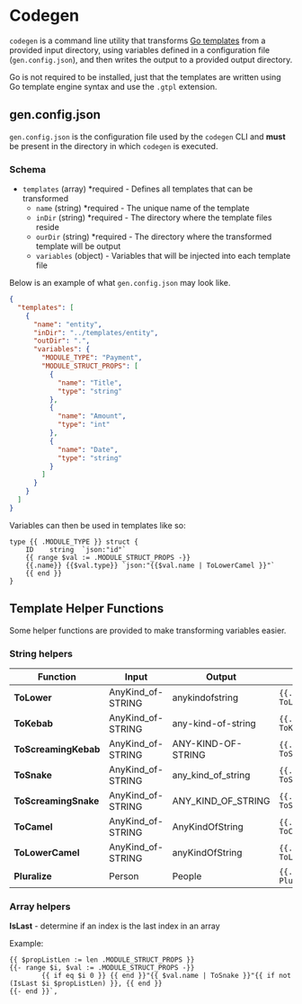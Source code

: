 # Codegen

`codegen` is a command line utility that transforms [Go templates](<(https://pkg.go.dev/text/template)>) from a provided input directory, using variables defined in a configuration file (`gen.config.json`), and then writes the output to a provided output directory.

Go is not required to be installed, just that the templates are written using Go template engine syntax and use the `.gtpl` extension.

## gen.config.json

`gen.config.json` is the configuration file used by the `codegen` CLI and **must** be present in the directory in which `codegen` is executed.

### Schema

- `templates` (array) \*required - Defines all templates that can be transformed
  - `name` (string) \*required - The unique name of the template
  - `inDir` (string) \*required - The directory where the template files reside
  - `ourDir` (string) \*required - The directory where the transformed template will be output
  - `variables` (object) - Variables that will be injected into each template file

Below is an example of what `gen.config.json` may look like.

```json
{
  "templates": [
    {
      "name": "entity",
      "inDir": "../templates/entity",
      "outDir": ".",
      "variables": {
        "MODULE_TYPE": "Payment",
        "MODULE_STRUCT_PROPS": [
          {
            "name": "Title",
            "type": "string"
          },
          {
            "name": "Amount",
            "type": "int"
          },
          {
            "name": "Date",
            "type": "string"
          }
        ]
      }
    }
  ]
}
```

Variables can then be used in templates like so:

```gotpl
type {{ .MODULE_TYPE }} struct {
	ID    string  `json:"id"`
	{{ range $val := .MODULE_STRUCT_PROPS -}}
	{{.name}} {{$val.type}} `json:"{{$val.name | ToLowerCamel }}"`
	{{ end }}
}
```

## Template Helper Functions

Some helper functions are provided to make transforming variables easier.

### String helpers

| Function             | Input             | Output             | Usage                               |
| -------------------- | ----------------- | ------------------ | ----------------------------------- |
| **ToLower**          | AnyKind_of-STRING | anykindofstring    | `{{.MyString \| ToLower}}`          |
| **ToKebab**          | AnyKind_of-STRING | any-kind-of-string | `{{.MyString \| ToKebab}}`          |
| **ToScreamingKebab** | AnyKind_of-STRING | ANY-KIND-OF-STRING | `{{.MyString \| ToScreamingKebab}}` |
| **ToSnake**          | AnyKind_of-STRING | any_kind_of_string | `{{.MyString \| ToSnake}}`          |
| **ToScreamingSnake** | AnyKind_of-STRING | ANY_KIND_OF_STRING | `{{.MyString \| ToScreamingSnake}}` |
| **ToCamel**          | AnyKind_of-STRING | AnyKindOfString    | `{{.MyString \| ToCamel}}`          |
| **ToLowerCamel**     | AnyKind_of-STRING | anyKindOfString    | `{{.MyString \| ToLowerCamel}}`     |
| **Pluralize**        | Person            | People             | `{{.MyString \| Pluralize}}`        |

### Array helpers

**IsLast** - determine if an index is the last index in an array

Example:

```
{{ $propListLen := len .MODULE_STRUCT_PROPS }}
{{- range $i, $val := .MODULE_STRUCT_PROPS -}}
		{{ if eq $i 0 }} {{ end }}"{{ $val.name | ToSnake }}"{{ if not (IsLast $i $propListLen) }}, {{ end }}
{{- end }}`,
```
